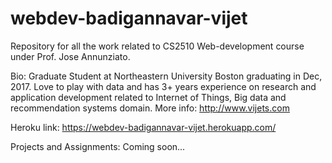 # webdev-badigannavar-vijet
Repository for all the work related to CS2510 Web-development course under Prof. Jose Annunziato.

Bio:
Graduate Student at Northeastern University Boston graduating in Dec, 2017. Love to play with data and has 3+ years experience on research and application development related to Internet of Things, Big data and recommendation systems domain.
More info: http://www.vijets.com

Heroku link:
https://webdev-badigannavar-vijet.herokuapp.com/

Projects and Assignments:
Coming soon...



